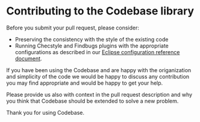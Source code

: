 Contributing to the Codebase library
====================================

Before you submit your pull request, please consider:
* Preserving the consistency with the style of the existing code
* Running Checstyle and Findbugs plugins with the appropriate configurations 
as described in our [Eclipse configuration reference document](https://github.com/pjcarreira/software-engineering/blob/master/eclipse-configuration/Eclipse%20Configuration%20Reference%20Guide.md).

If you have been using the Codebase and are happy with the origanization and simplicity of the code we would be 
happy to discuss any contribution you may find appropriate and would be happy to get your help.

Please provide us also with context in the pull request description and why you think that Codebase should be extended to solve a new problem.

Thank you for using Codebase.
